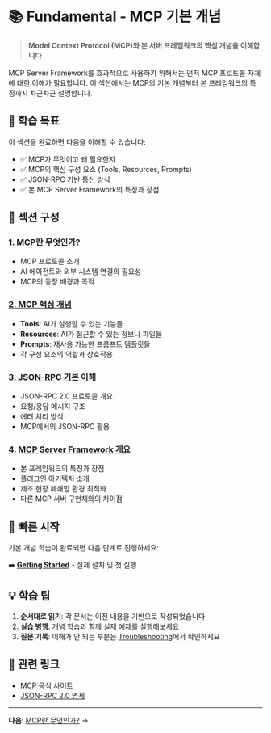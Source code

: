 # 📚 Fundamental - MCP 기본 개념

> **Model Context Protocol (MCP)와 본 서버 프레임워크의 핵심 개념을 이해합니다**

MCP Server Framework를 효과적으로 사용하기 위해서는 먼저 MCP 프로토콜 자체에 대한 이해가 필요합니다. 이 섹션에서는 MCP의 기본 개념부터 본 프레임워크의 특징까지 차근차근 설명합니다.

## 🎯 학습 목표

이 섹션을 완료하면 다음을 이해할 수 있습니다:

- ✅ MCP가 무엇이고 왜 필요한지
- ✅ MCP의 핵심 구성 요소 (Tools, Resources, Prompts)
- ✅ JSON-RPC 기반 통신 방식
- ✅ 본 MCP Server Framework의 특징과 장점

## 📖 섹션 구성

### [1. MCP란 무엇인가?](what-is-mcp.md)
- MCP 프로토콜 소개
- AI 에이전트와 외부 시스템 연결의 필요성
- MCP의 등장 배경과 목적

### [2. MCP 핵심 개념](mcp-concepts.md)
- **Tools**: AI가 실행할 수 있는 기능들
- **Resources**: AI가 접근할 수 있는 정보나 파일들  
- **Prompts**: 재사용 가능한 프롬프트 템플릿들
- 각 구성 요소의 역할과 상호작용

### [3. JSON-RPC 기본 이해](json-rpc-basics.md)
- JSON-RPC 2.0 프로토콜 개요
- 요청/응답 메시지 구조
- 에러 처리 방식
- MCP에서의 JSON-RPC 활용

### [4. MCP Server Framework 개요](server-overview.md)
- 본 프레임워크의 특징과 장점
- 플러그인 아키텍처 소개
- 제조 현장 폐쇄망 환경 최적화
- 다른 MCP 서버 구현체와의 차이점

## 🚀 빠른 시작

기본 개념 학습이 완료되면 다음 단계로 진행하세요:

➡️ **[Getting Started](../02-getting-started/README.md)** - 실제 설치 및 첫 실행

## 💡 학습 팁

1. **순서대로 읽기**: 각 문서는 이전 내용을 기반으로 작성되었습니다
2. **실습 병행**: 개념 학습과 함께 실제 예제를 실행해보세요
3. **질문 기록**: 이해가 안 되는 부분은 [Troubleshooting](../09-troubleshooting/README.md)에서 확인하세요

## 🔗 관련 링크

- [MCP 공식 사이트](https://modelcontextprotocol.io/)
- [JSON-RPC 2.0 명세](https://www.jsonrpc.org/specification)

---

**다음**: [MCP란 무엇인가?](what-is-mcp.md) →